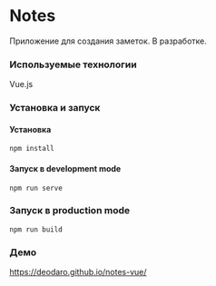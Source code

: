 # Notes

Приложение для создания заметок. В разработке.

### Используемые технологии
Vue.js

### Установка и запуск

#### Установка
```
npm install
```

#### Запуск в development mode
```
npm run serve
```

### Запуск в production mode
```
npm run build
```

### Демо
https://deodaro.github.io/notes-vue/



